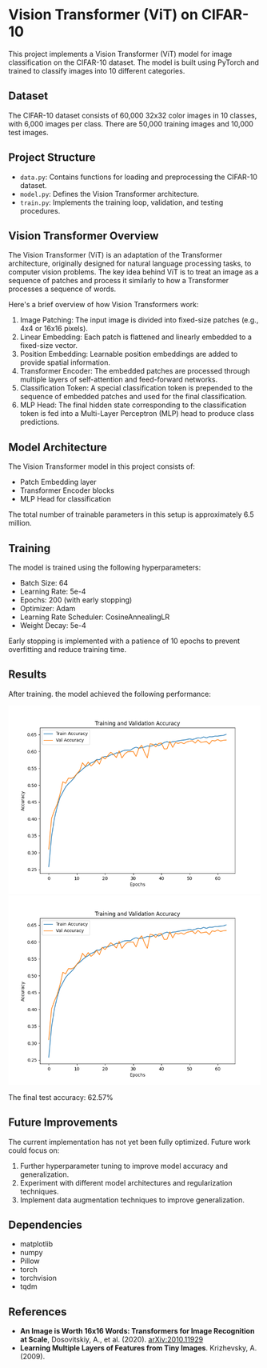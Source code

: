 # Vision Transformer (ViT) on CIFAR-10

This project implements a Vision Transformer (ViT) model for image classification on the CIFAR-10 dataset. The model is built using PyTorch and trained to classify images into 10 different categories.

## Dataset
The CIFAR-10 dataset consists of 60,000 32x32 color images in 10 classes, with 6,000 images per class. There are 50,000 training images and 10,000 test images.

## Project Structure

- `data.py`: Contains functions for loading and preprocessing the CIFAR-10 dataset.
- `model.py`: Defines the Vision Transformer architecture.
- `train.py`: Implements the training loop, validation, and testing procedures.

## Vision Transformer Overview

The Vision Transformer (ViT) is an adaptation of the Transformer architecture, originally designed for natural language processing tasks, to computer vision problems. The key idea behind ViT is to treat an image as a sequence of patches and process it similarly to how a Transformer processes a sequence of words.

Here's a brief overview of how Vision Transformers work:

1. Image Patching: The input image is divided into fixed-size patches (e.g., 4x4 or 16x16 pixels).
2. Linear Embedding: Each patch is flattened and linearly embedded to a fixed-size vector.
3. Position Embedding: Learnable position embeddings are added to provide spatial information.
4. Transformer Encoder: The embedded patches are processed through multiple layers of self-attention and feed-forward networks.
5. Classification Token: A special classification token is prepended to the sequence of embedded patches and used for the final classification.
6. MLP Head: The final hidden state corresponding to the classification token is fed into a Multi-Layer Perceptron (MLP) head to produce class predictions.

## Model Architecture

The Vision Transformer model in this project consists of:
- Patch Embedding layer
- Transformer Encoder blocks
- MLP Head for classification

The total number of trainable parameters in this setup is approximately 6.5 million.

## Training

The model is trained using the following hyperparameters:

- Batch Size: 64
- Learning Rate: 5e-4
- Epochs: 200 (with early stopping)
- Optimizer: Adam
- Learning Rate Scheduler: CosineAnnealingLR
- Weight Decay: 5e-4

Early stopping is implemented with a patience of 10 epochs to prevent overfitting and reduce training time.

## Results
After training. the model achieved the following performance:

![Training and Validation Accuracy](./images/Accuracy.png)
![Training and Validation Loss](./images/Accuracy.png)

The final test accuracy: 62.57%

## Future Improvements

The current implementation has not yet been fully optimized. Future work could focus on:
1. Further hyperparameter tuning to improve model accuracy and generalization.
2. Experiment with different model architectures and regularization techniques.
3. Implement data augmentation techniques to improve generalization.

## Dependencies
- matplotlib
- numpy
- Pillow
- torch
- torchvision
- tqdm

## References

- **An Image is Worth 16x16 Words: Transformers for Image Recognition at Scale**, Dosovitskiy, A., et al. (2020). [arXiv:2010.11929](https://arxiv.org/abs/2010.11929)
- **Learning Multiple Layers of Features from Tiny Images**. Krizhevsky, A. (2009).



